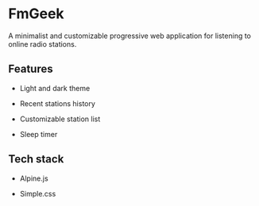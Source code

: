 # FmGeek

A minimalist and customizable progressive web application for listening to online radio stations.

## Features

-   Light and dark theme

-   Recent stations history

-   Customizable station list

-   Sleep timer

## Tech stack

-   Alpine.js

-   Simple.css
